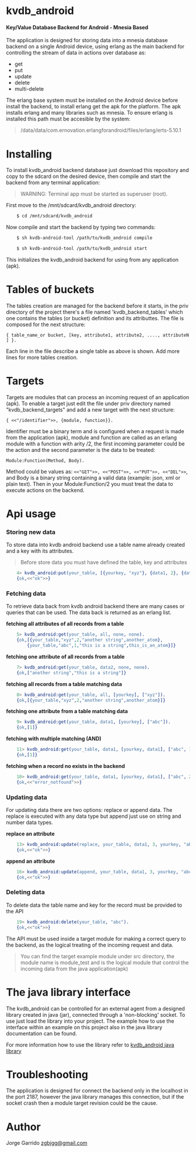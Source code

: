 kvdb_android
============

#### Key/Value Database Backend for Android - Mnesia Based


The application is designed for storing data into a mnesia database backend on a single Android device, using erlang
as the main backend for controlling the stream of data in actions over database as:

  * get
  * put
  * update
  * delete
  * multi-delete

The erlang base system must be installed on the Android device before install the backend, to install erlang get the apk for the platform. The apk installs erlang and many libraries such as mnesia.
To ensure erlang is installed this path must be accesible by the system:

> /data/data/com.ernovation.erlangforandroid/files/erlang/erts-5.10.1

Installing
==========

To install kvdb_android backend database just download this repository and copy to the sdcard on the desired device, then compile and start the backend from any terminal application:

> WARNING: Terminal app must be started as superuser (root).

First move to the /mnt/sdcard/kvdb_android directory:

```sh
	$ cd /mnt/sdcard/kvdb_android
```
	
Now compile and start the backend by typing two commands:

```sh
	$ sh kvdb-android-tool /path/to/kvdb_android compile
```
```sh	
	$ sh kvdb-android-tool /path/to/kvdb_android start
```
	
This initializes the kvdb_android backend for using from any application (apk).


Tables of buckets
==================

The tables creation are managed for the backend before it starts, in the priv directory of the project there's a file named 'kvdb_backend_tables' which one contains the tables (or bucket) definition and its attributtes.
The file is composed for the next structure:

	{ table_name_or bucket, [key, attribute1, attribute2, ...., attributeN ] }.

Each line in the file describe a single table as above is shown. Add more lines for more tables creation.


Targets
=======

Targets are modules that can process an incoming request of an application (apk). To enable a target just edit the file under priv directory named "kvdb_backend_targets" and add a new target with the next structure:

	{ <<"/identifier">>, {module, function}}.
	
Identifier must be a binary term and is configured when a request is made from the application (apk), module and function are called as an erlang module with a function with arity /2, the first incoming parameter could be the action and the second parameter is the data to be treated:

	Module:Function(Method, Body).
	
Method could be values as: ```<<"GET">>, <<"POST">>, <<"PUT">>, <<"DEL">>```, and Body is a binary string containing a valid data (example: json, xml or plain text).
Then in your Module:Function/2 you must treat the data to execute actions on the backend.


Api usage
=========

### Storing new data

To store data into kvdb android backend use a table name already created and a key with its attributes.

> Before store data you must have defined the table, key and attributes

```erlang
	4> kvdb_android:put(your_table, [{yourkey, "xyz"}, {data1, 2}, {data2, "another string"}, {data3, another_atom}]).
	{ok,<<"ok">>}	
```
### Fetching data 

To retrieve data back from kvdb android backend there are many cases or queries that can be used. The data back is returned as an erlang list.

**fetching all attributes of all records from a table**
```erlang
	5> kvdb_android:get(your_table, all, none, none).
	{ok,[{your_table,"xyz",2,"another string",another_atom},
     	{your_table,"abc",1,"this is a string",this_is_an_atom}]}
```
**fetching one attribute of all records from a table**
```erlang
	7> kvdb_android:get(your_table, data2, none, none).
	{ok,["another string","this is a string"]}
```
**fetching all records from a table matching data**
```erlang
	8> kvdb_android:get(your_table, all, [yourkey], ["xyz"]).
	{ok,[{your_table,"xyz",2,"another string",another_atom}]}
```
**fetching one attribute from a table matching data**
```erlang
	9> kvdb_android:get(your_table, data1, [yourkey], ["abc"]).
	{ok,[1]}
```
**fetching with multiple matching (AND)**
```erlang
	11> kvdb_android:get(your_table, data1, [yourkey, data1], ["abc", 1]).
	{ok,[1]}
```
**fetching when a record no exists in the backend**
```erlang
	10> kvdb_android:get(your_table, data1, [yourkey, data1], ["abc", 2]).
	{ok,<<"error_notfound">>}
```
### Updating data

For updating data there are two options: replace or append data. The replace is executed with any data type but append just use on string and number data types.

**replace an attribute**
```erlang
	13> kvdb_android:update(replace, your_table, data1, 3, yourkey, "abc").
	{ok,<<"ok">>}
```
**append an attribute**
```erlang
	16> kvdb_android:update(append, your_table, data1, 3, yourkey, "abc").
	{ok,<<"ok">>}
```
### Deleting data

To delete data the table name and key for the record must be provided to the API
```erlang
	19> kvdb_android:delete(your_table, "abc").
	{ok,<<"ok">>}
```
The API must be used inside a target module for making a correct query to the backend, as the logical treating of the incoming request and data.

> You can find the target example module under src directory, the module name is module_test and is the logical module that control the incoming data from the java application(apk)

The java library interface
===========================

The kvdb_android can be controlled for an external agent from a designed library created in java (jar), connected through a 'non-blocking' socket. To use just load the library into your project.
The example how to use the interface within an example on this project also in the java library documentation can be found.

For more information how to use the library refer to [kvdb_android java library](https://github.com/zgbjgg/kvdb_android_java_lib)


Troubleshooting
===============

The application is designed for connect the backend only in the localhost in the port 2187, however the java library manages this connection, but if the socket crash then a module target revision could be the cause.

Author
======

Jorge Garrido <zgbjgg@gmail.com>





